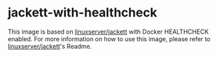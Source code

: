 # jackett-with-healthcheck

This image is based on [linuxserver/jackett](https://github.com/linuxserver/docker-jackett) with Docker HEALTHCHECK enabled. For more information on how to use this image, please refer to [linuxserver/jackett](https://github.com/linuxserver/docker-jackett)'s Readme.
